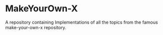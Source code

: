 # MakeYourOwn-X
A repository containing Implementations of all the topics from the famous make-your-own-x repository.
